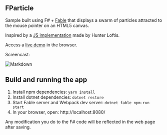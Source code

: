 ## FParticle

Sample built using F# + [Fable](http://fable.io/) that displays a swarm of particles attracted to the mouse pointer on an HTML5 canvas.

Inspired by a [JS implementation](http://www.playfuljs.com/particle-effects-are-easy/) made by Hunter Loftis.

Access a [live demo](http://htmlpreview.github.io/?https://github.com/bradyjoslin/FParticle/blob/master/demo/index.html) in the browser.

Screencast:

![Markdown](https://github.com/bradyjoslin/FParticle/raw/master/screenshot/particles.gif)

## Build and running the app

1. Install npm dependencies: `yarn install`
2. Install dotnet dependencies: `dotnet restore`
3. Start Fable server and Webpack dev server: `dotnet fable npm-run start`
4. In your browser, open: http://localhost:8080/

Any modification you do to the F# code will be reflected in the web page after saving.
